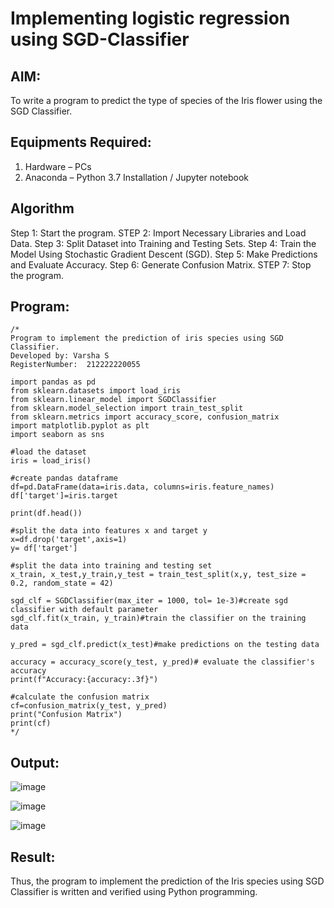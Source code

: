 # Implementing logistic regression using  SGD-Classifier
## AIM:
To write a program to predict the type of species of the Iris flower using the SGD Classifier.

## Equipments Required:
1. Hardware – PCs
2. Anaconda – Python 3.7 Installation / Jupyter notebook

## Algorithm
Step 1: Start the program.
STEP 2: Import Necessary Libraries and Load Data.
Step 3: Split Dataset into Training and Testing Sets.
Step 4: Train the Model Using Stochastic Gradient Descent (SGD).
Step 5: Make Predictions and Evaluate Accuracy.
Step 6: Generate Confusion Matrix.
STEP 7: Stop the program.

## Program:
```
/*
Program to implement the prediction of iris species using SGD Classifier.
Developed by: Varsha S
RegisterNumber:  212222220055

import pandas as pd
from sklearn.datasets import load_iris
from sklearn.linear_model import SGDClassifier
from sklearn.model_selection import train_test_split
from sklearn.metrics import accuracy_score, confusion_matrix
import matplotlib.pyplot as plt
import seaborn as sns

#load the dataset
iris = load_iris()

#create pandas dataframe
df=pd.DataFrame(data=iris.data, columns=iris.feature_names)
df['target']=iris.target

print(df.head())

#split the data into features x and target y
x=df.drop('target',axis=1)
y= df['target']

#split the data into training and testing set
x_train, x_test,y_train,y_test = train_test_split(x,y, test_size = 0.2, random_state = 42)

sgd_clf = SGDClassifier(max_iter = 1000, tol= 1e-3)#create sgd classifier with default parameter
sgd_clf.fit(x_train, y_train)#train the classifier on the training data

y_pred = sgd_clf.predict(x_test)#make predictions on the testing data

accuracy = accuracy_score(y_test, y_pred)# evaluate the classifier's accuracy
print(f"Accuracy:{accuracy:.3f}")

#calculate the confusion matrix
cf=confusion_matrix(y_test, y_pred)
print("Confusion Matrix")
print(cf)
*/
```

## Output:
![image](https://github.com/user-attachments/assets/cc47ecd8-9049-45e6-a586-a77274ad9f7a)

![image](https://github.com/user-attachments/assets/e86c22c4-2827-4454-893e-1833fb288993)

![image](https://github.com/user-attachments/assets/a05c5ed4-a05b-4266-8b69-d11e191b6150)

## Result:
Thus, the program to implement the prediction of the Iris species using SGD Classifier is written and verified using Python programming.
